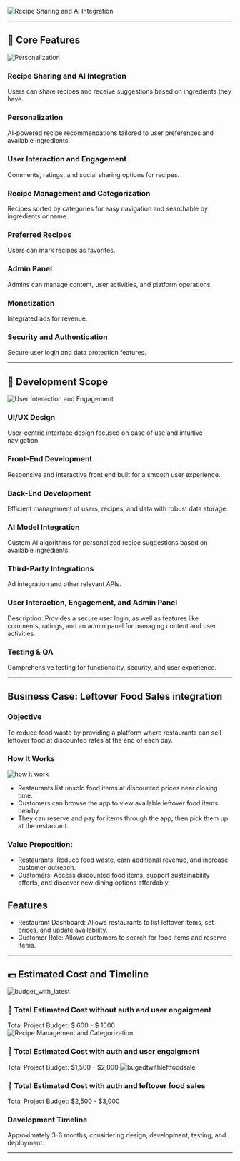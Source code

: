 
![Recipe Sharing and AI Integration](napkin-app-overview.png)

---

## 📖 Core Features
![Personalization](core_features.png)

### Recipe Sharing and AI Integration
Users can share recipes and receive suggestions based on ingredients they have.


### Personalization
AI-powered recipe recommendations tailored to user preferences and available ingredients.


### User Interaction and Engagement
Comments, ratings, and social sharing options for recipes.

### Recipe Management and Categorization
Recipes sorted by categories for easy navigation and searchable by ingredients or name.

### Preferred Recipes
Users can mark recipes as favorites.

### Admin Panel
Admins can manage content, user activities, and platform operations.

### Monetization
Integrated ads for revenue.

### Security and Authentication
Secure user login and data protection features.

---

## 📐 Development Scope
![User Interaction and Engagement](napkin-selection.png)

### UI/UX Design
User-centric interface design focused on ease of use and intuitive navigation.

### Front-End Development
Responsive and interactive front end built for a smooth user experience.

### Back-End Development
Efficient management of users, recipes, and data with robust data storage.

### AI Model Integration
Custom AI algorithms for personalized recipe suggestions based on available ingredients.

### Third-Party Integrations
Ad integration and other relevant APIs.

### User Interaction, Engagement, and Admin Panel
  Description: Provides a secure user login, as well as features like comments, ratings, and an admin panel for managing content and user activities.

### Testing & QA
Comprehensive testing for functionality, security, and user experience.

---
## Business Case: Leftover Food Sales integration
### Objective
To reduce food waste by providing a platform where restaurants can sell leftover food at discounted rates at the end of each day.
### How It Works
![how it work](save-item-process.png)
- Restaurants list unsold food items at discounted prices near closing time.
- Customers can browse the app to view available leftover food items nearby.
- They can reserve and pay for items through the app, then pick them up at the restaurant.
### Value Proposition:
- Restaurants: Reduce food waste, earn additional revenue, and increase customer outreach.
- Customers: Access discounted food items, support sustainability efforts, and discover new dining options affordably.
## Features
- Restaurant Dashboard: Allows restaurants to list leftover items, set prices, and update 
  availability.
- Customer Role: Allows customers to search for food items and reserve items.
---
## 💵 Estimated Cost and Timeline

![budget_with_latest](budget_with_latest_cost.png)
### 📅 Total Estimated Cost without auth and user engaigment 
Total Project Budget: $ 600 - $ 1000
![Recipe Management and Categorization](project-pugedt-distribution.png)
### 📅 Total Estimated Cost with auth and user engaigment
Total Project Budget: $1,500 - $2,000
![bugedtwithleftfoodsale](bugedtwithleftfoodsale.png)
### 📅 Total Estimated Cost with auth and leftover food sales 
Total Project Budget: $2,500 - $3,000


### Development Timeline
Approximately 3-6 months, considering design, development, testing, and deployment.

---






